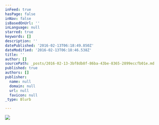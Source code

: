 ```yaml
---
inFeed: true
hasPage: false
inNav: false
isBasedOnUrl: ''
inLanguage: null
starred: true
keywords: []
description: ''
datePublished: '2016-02-13T06:18:49.850Z'
dateModified: '2016-02-13T06:18:46.538Z'
title: ''
author: []
sourcePath: _posts/2016-02-13-3bf8db8f-86ba-43be-8365-2899eccfb01e.md
published: true
authors: []
publisher:
  name: null
  domain: null
  url: null
  favicon: null
_type: Blurb

---
```

![](https://s3-us-west-2.amazonaws.com/the-grid-img/p/d131f78b6c9166279fc9040f6c57c9eee62ea4be.jpg)